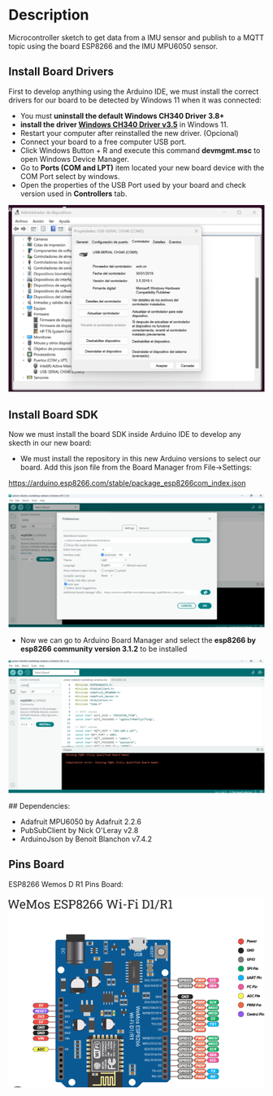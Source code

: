 # Description
Microcontroller sketch to get data from a IMU sensor and publish to a MQTT topic using the board ESP8266 and the IMU MPU6050 sensor.

## Install Board Drivers

First to develop anything using the Arduino IDE, we must install the correct drivers for our board to be detected by Windows 11 when it was connected:

- You must **uninstall the default Windows CH340 Driver 3.8+**
- **install the driver [Windows CH340 Driver v3.5](https://www.wemos.cc/en/latest/ch340_driver.html "CH340 Driver")** in Windows 11.
- Restart your computer after reinstalled the new driver. (Opcional)
- Connect your board to a free computer USB port.
- Click Windows Button + R and execute this command **devmgmt.msc** to open Windows Device Manager.
- Go to **Ports (COM and LPT)** item located your new board device with the COM Port select by windows.
- Open the properties of the USB Port used by your board and check version used in **Controllers** tab.

![CH340 Driver version](../captures/CH340_driver_version.png "CH340 Driver version")

## Install Board SDK

Now we must install the board SDK inside Arduino IDE to develop any skecth in our new board:

- We must install the repository in this new Arduino versions to select our board. Add this json file from the Board Manager from File->Settings:

https://arduino.esp8266.com/stable/package_esp8266com_index.json

![ESP8266 Repository](../captures/ESP8266_repository.png "ESP8266 Repository")

- Now we can go to Arduino Board Manager and select the **esp8266 by esp8266 community version 3.1.2** to be installed

![ESP8266 Board](../captures/ESP8266_board.png "ESP8266 Board")

## Dependencies:

- Adafruit MPU6050 by Adafruit 2.2.6
- PubSubClient by Nick O'Leray v2.8
- ArduinoJson by Benoit Blanchon v7.4.2

## Pins Board

ESP8266 Wemos D R1 Pins Board:

![ESP8266 Wemos D R1 Pins Board](../captures/ESP8266_Wemos_D_R1.png "ESP8266 Wemos D R1 Pins Board")